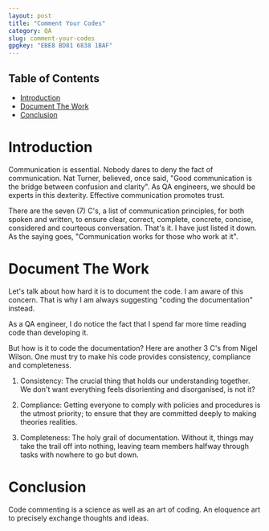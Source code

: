 ```yaml
---
layout: post
title: "Comment Your Codes"
category: QA
slug: comment-your-codes
gpgkey: "EBE8 BD81 6838 1BAF"
---
```


## Table of Contents
- [Introduction](#introduction)
- [Document The Work](#document-the-work)
- [Conclusion](#conclusion)

# Introduction

Communication is essential. Nobody dares to deny the fact of communication. Nat Turner, believed, once said, "Good communication is the bridge between confusion and clarity". As QA engineers, we should be experts in this dexterity. Effective communication promotes trust.

There are the seven (7) C's, a list of communication principles, for both spoken and written, to ensure clear, correct, complete, concrete, concise, considered and courteous conversation. That's it. I have just listed it down. As the saying goes, "Communication works for those who work at it".

# Document The Work

Let's talk about how hard it is to document the code. I am aware of this concern. That is why I am always suggesting "coding the documentation" instead.

As a QA engineer, I do notice the fact that I spend far more time reading code than developing it.

But how is it to code the documentation? Here are another 3 C's from Nigel Wilson. One must try to make his code provides consistency, compliance and completeness.

1. Consistency: The crucial thing that holds our understanding together. We don't want everything feels disorienting and disorganised, is not it?

2. Compliance: Getting everyone to comply with policies and procedures is the utmost priority; to ensure that they are committed deeply to making theories realities.

3. Completeness: The holy grail of documentation. Without it, things may take the trail off into nothing, leaving team members halfway through tasks with nowhere to go but down.

# Conclusion

Code commenting is a science as well as an art of coding. An eloquence art to precisely exchange thoughts and ideas.
